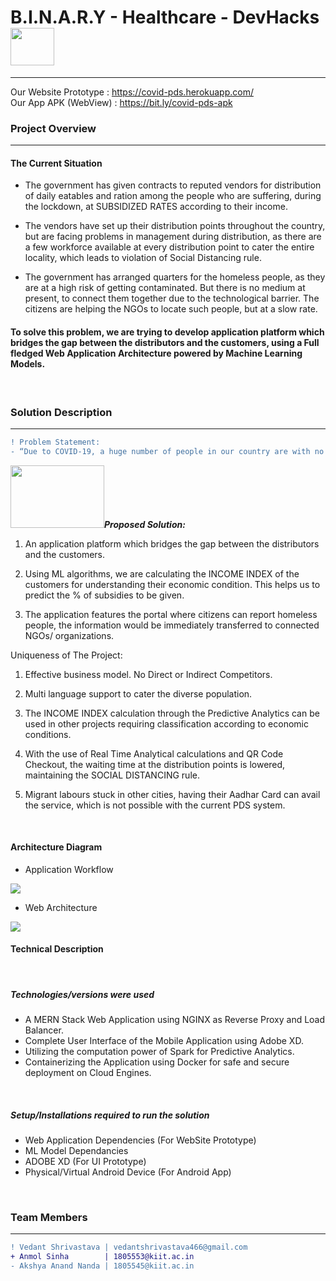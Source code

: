 # B.I.N.A.R.Y - Healthcare - DevHacks<img src="https://media0.giphy.com/media/3HI5JZCU9BYxx2daxf/source.gif" width=70 height=60>
_________________________________________________________________________________________________________________________________

Our Website Prototype :   https://covid-pds.herokuapp.com/
<br>
Our App APK (WebView) :   https://bit.ly/covid-pds-apk

### Project Overview
----------------------------------

#### The Current Situation 
* The government has given contracts to reputed vendors for distribution of daily eatables and ration among the people who are suffering, during the lockdown, at SUBSIDIZED RATES according to their income.

* The vendors have set up their distribution points throughout the country, but are facing problems in management during distribution, as there are a few workforce available at every distribution point to cater the entire locality, which leads to violation of Social Distancing rule.

* The government has arranged quarters for the homeless people, as they are at a high risk of getting contaminated. But there is no medium at present, to connect them together due to the technological barrier. The citizens are helping the NGOs to locate such people, but at a slow rate.

#### To solve this problem, we are trying to develop application platform which bridges the gap between the distributors and the customers, using a Full fledged Web Application Architecture powered by Machine Learning Models.  

<br>

### Solution Description
----------------------------------
```diff
! Problem Statement: 
- “Due to COVID-19, a huge number of people in our country are with no food and shelter. How can you use technology to help the authorities solve this problem ?”
```
<img src="https://i.pinimg.com/originals/0b/9a/56/0b9a569deef6839153414ac47cc4e442.gif" width=150 height=100>**_Proposed Solution:_**

1. An application platform which bridges the gap between the distributors and the customers.

2. Using ML algorithms, we are calculating the INCOME INDEX of the customers for understanding their economic condition. This helps us to predict the % of subsidies to be given.

3. The application features the portal where citizens can report homeless people, the information would be immediately transferred to connected NGOs/ organizations.

Uniqueness of The Project:

1. Effective business model. No Direct or Indirect Competitors.

2. Multi language support to cater the diverse population.

3. The INCOME INDEX calculation through the Predictive Analytics can be used in other projects requiring classification according to economic conditions.

4. With the use of Real Time Analytical calculations and QR Code Checkout, the waiting time at the distribution points is lowered, maintaining the SOCIAL DISTANCING rule.

5. Migrant labours stuck in other cities, having their Aadhar Card can avail the service, which is not possible with the current PDS system.

<br>

#### Architecture Diagram

* Application Workflow
<img src="https://github.com/anmol-sinha-coder/B.I.N.A.R.Y/blob/master/PPT/Diagrams/App%20Workflow.png?raw=true" align="center">

<br>

* Web Architecture
<img src="https://github.com/anmol-sinha-coder/B.I.N.A.R.Y/blob/master/PPT/Diagrams/architecture.png?raw=true" align="center">

<br>



#### Technical Description

<br>


##### Technologies/versions were used

* A MERN Stack Web Application using NGINX as Reverse Proxy and Load Balancer.
* Complete User Interface of the Mobile Application using Adobe XD.
* Utilizing the computation power of Spark for Predictive Analytics.
* Containerizing the Application using Docker for safe and secure deployment on Cloud Engines.

<br>

##### Setup/Installations required to run the solution

* Web Application Dependencies (For WebSite Prototype)
* ML Model Dependancies
* ADOBE XD (For UI Prototype)
* Physical/Virtual Android Device (For Android App)

<br>


### Team Members
----------------------------------
```diff
! Vedant Shrivastava | vedantshrivastava466@gmail.com
+ Anmol Sinha        | 1805553@kiit.ac.in
- Akshya Anand Nanda | 1805545@kiit.ac.in
```
